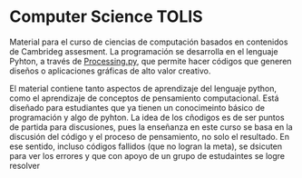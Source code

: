 # Computer Science TOLIS

Material para el curso de ciencias de computación basados en contenidos de Cambrideg assesment. La programación se desarrolla en el lenguaje Pyhton, a través de [Processing.py](https://py.processing.org/), que permite hacer códigos que generen diseños o aplicaciones gráficas de alto valor creativo.

El material contiene tanto aspectos de aprendizaje del lenguaje python, como el aprendizaje de conceptos de pensamiento computacional. Está diseñado para estudiantes que ya tienen un conocimeinto básico de programación y algo de pyhton. La idea de los cñodigos es de ser puntos de partida para discusiones, pues la enseñanza en este curso se basa en la discusión del código y el proceso de pensamiento, no solo el resultado. En ese sentido, incluso códigos fallidos (que no logran la meta), se dsicuten para ver los errores y que con apoyo de un grupo de estudaintes se logre resolver
